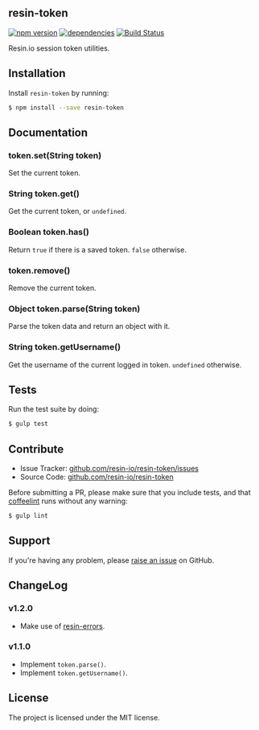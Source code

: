 resin-token
-------------

[![npm version](https://badge.fury.io/js/resin-token.svg)](http://badge.fury.io/js/resin-token)
[![dependencies](https://david-dm.org/resin-io/resin-token.png)](https://david-dm.org/resin-io/resin-token.png)
[![Build Status](https://travis-ci.org/resin-io/resin-token.svg?branch=master)](https://travis-ci.org/resin-io/resin-token)

Resin.io session token utilities.

Installation
------------

Install `resin-token` by running:

```sh
$ npm install --save resin-token
```

Documentation
-------------

### token.set(String token)

Set the current token.

### String token.get()

Get the current token, or `undefined`.

### Boolean token.has()

Return `true` if there is a saved token. `false` otherwise.

### token.remove()

Remove the current token.

### Object token.parse(String token)

Parse the token data and return an object with it.

### String token.getUsername()

Get the username of the current logged in token. `undefined` otherwise.

Tests
-----

Run the test suite by doing:

```sh
$ gulp test
```

Contribute
----------

- Issue Tracker: [github.com/resin-io/resin-token/issues](https://github.com/resin-io/resin-token/issues)
- Source Code: [github.com/resin-io/resin-token](https://github.com/resin-io/resin-token)

Before submitting a PR, please make sure that you include tests, and that [coffeelint](http://www.coffeelint.org/) runs without any warning:

```sh
$ gulp lint
```

Support
-------

If you're having any problem, please [raise an issue](https://github.com/resin-io/resin-token/issues/new) on GitHub.

ChangeLog
---------

### v1.2.0

- Make use of [resin-errors](https://github.com/resin-io/resin-errors).

### v1.1.0

- Implement `token.parse()`.
- Implement `token.getUsername()`.

License
-------

The project is licensed under the MIT license.
